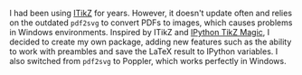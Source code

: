 I had been using <a href="https://github.com/jbn/itikz" target="_blank">ITikZ</a> for years. However, it doesn't update often and relies on the outdated `pdf2svg` to convert PDFs to images, which causes problems in Windows environments. Inspired by ITikZ and <a href="https://github.com/mkrphys/ipython-tikzmagic" target="_blank">IPython TikZ Magic</a>, I decided to create my own package, adding new features such as the ability to work with preambles and save the LaTeX result to IPython variables. I also switched from `pdf2svg` to Poppler, which works perfectly in Windows.